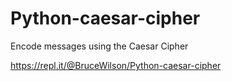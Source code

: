 # Python-caesar-cipher
Encode messages using the Caesar Cipher

https://repl.it/@BruceWilson/Python-caesar-cipher
